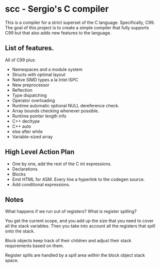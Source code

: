 scc - Sergio's C compiler
====================================

This is a compiler for a strict superset of the C
language. Specifically, C99.  The goal of this project is to create a
simple compiler that fully supports C99 but that also adds new
features to the language.

List of features.
-----------------

All of C99 plus:

- Namespaces and a module system
- Structs with optimal layout
- Native SIMD types a la Intel ISPC
- New preprocessor
- Reflection
- Type dispatching
- Operator overloading
- Runtime automatic optional NULL dereference check.
- Array bounds checking whenever possible.
- Runtime pointer length info
- C++ decltype
- C++ auto
- else after while
- Variable-sized array


High Level Action Plan
----------------------

- One by one, add the rest of the C int expressions.
- Declarations.
- Blocks
- Emit HTML for ASM. Every line a hyperlink to the codegen source.
- Add conditional expressions.

Notes
-----

What happens if we run out of registers?
What is register spilling?

You get the current scope, and you add up the size that you need to
cover all the stack variables. Then you take into account all the
registers that spill onto the stack.

Block objects keep track of their children and adjust their stack
requirements based on them.

Register spills are handled by a spill area within the block object
stack space.
